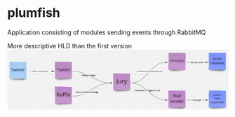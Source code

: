 # plumfish
Application consisting of modules sending events through RabbitMQ

More descriptive HLD than the first version
![High Level Design](docs/HLD_0.3v.PNG)